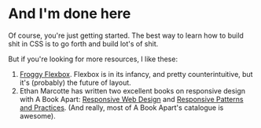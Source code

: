 # And I'm done here

Of course, you're just getting started. The best way to learn how to build shit in CSS
is to go forth and build lot's of shit.

But if you're looking for more resources, I like these:

1. [Froggy Flexbox](http://flexboxfroggy.com/). Flexbox is in its infancy, and pretty counterintuitive,
but it's (probably) the future of layout. 
2. Ethan Marcotte has written two excellent books on responsive design with A Book Apart: [Responsive Web Design](http://abookapart.com/products/responsive-web-design) and [Responsive Patterns and Practices](http://abookapart.com/products/responsive-design-patterns-principles). (And really, most of A Book Apart's catalogue is awesome).

